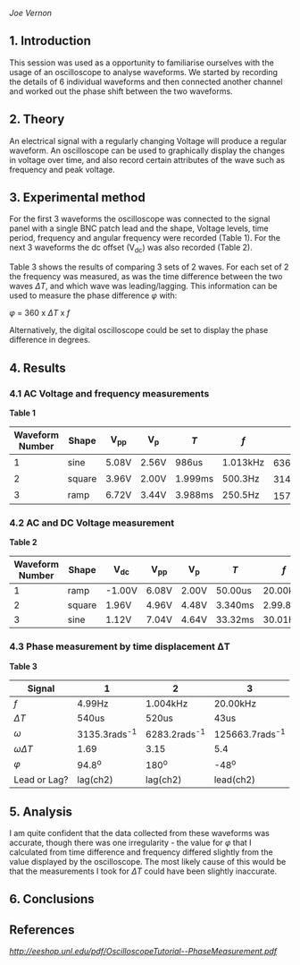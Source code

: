 *Joe Vernon*



## 1. Introduction
This session was used as a opportunity to familiarise ourselves with the usage
of an oscilloscope to analyse waveforms.  We started by recording the details of
6 individual waveforms and then connected another channel and worked out the
phase shift between the two waveforms.

## 2. Theory
An electrical signal with a regularly changing Voltage will produce a regular
waveform. An oscilloscope can be used to graphically display the changes in
voltage over time, and also record certain attributes of the wave such as
frequency and peak voltage.

## 3. Experimental method
For the first 3 waveforms the oscilloscope was connected to the signal panel
with a single BNC patch lead and the shape, Voltage levels, time period,
frequency and angular frequency were recorded (Table 1). For the next 3
waveforms the dc offset (V<sub>dc</sub>) was also recorded (Table 2).

Table 3 shows the results of comparing 3 sets of 2 waves. For each set of 2 the
frequency was measured, as was the time difference between the two waves
*&Delta;T*, and which wave was leading/lagging. This information can be used to
measure the phase difference *&phi;* with:

*&phi;* = 360 x *&Delta;T* x *f*

Alternatively, the digital oscilloscope could be set to display the phase
difference in degrees.

<div style="page-break-after: always;"></div>

## 4. Results
### 4.1 AC Voltage and frequency measurements
**Table 1**

Waveform Number | Shape | V<sub>pp</sub> | V<sub>p</sub> | *T* | *f* | &omega;
---|---|---|---|---|---|---
1|sine|5.08V|2.56V|986us|1.013kHz|6364.87rads<sup>-1</sup>
2|square|3.96V|2.00V|1.999ms|500.3Hz|3143.48rads<sup>-1</sup>
3|ramp|6.72V|3.44V|3.988ms|250.5Hz|1573.94rads<sup>-1</sup>


### 4.2 AC and DC Voltage measurement
**Table 2**

Waveform Number | Shape | V<sub>dc</sub> | V<sub>pp</sub> | V<sub>p</sub> | *T* | *f* 
---|---|---|---|---|---|---
1|ramp|-1.00V|6.08V|2.00V|50.00us|20.00kHz
2|square|1.96V|4.96V|4.48V|3.340ms|2.99.8Hz
3|sine|1.12V|7.04V|4.64V|33.32ms|30.01Hz


### 4.3 Phase measurement by time displacement &Delta;T
**Table 3**

Signal | 1 | 2 | 3
---|---|---|---
*f*|4.99Hz|1.004kHz|20.00kHz
*&Delta;T*|540us|520us|43us
*&omega;*|3135.3rads<sup>-1</sup>|6283.2rads<sup>-1</sup>|125663.7rads<sup>-1</sup>
*&omega;&Delta;T*|1.69|3.15|5.4
*&phi;*|94.8<sup>o</sup>|180<sup>o</sup>|-48<sup>o</sup>
Lead or Lag?|lag(ch2)|lag(ch2)|lead(ch2)


## 5. Analysis
I am quite confident that the data collected from these waveforms was accurate,
though there was one irregularity - the value for *&phi;* that I calculated from
time difference and frequency differed slightly from the value displayed by the
oscilloscope. The most likely cause of this would be that the measurements I
took for *&Delta;T* could have been slightly inaccurate.

## 6. Conclusions

## References
*http://eeshop.unl.edu/pdf/OscilloscopeTutorial--PhaseMeasurement.pdf*

